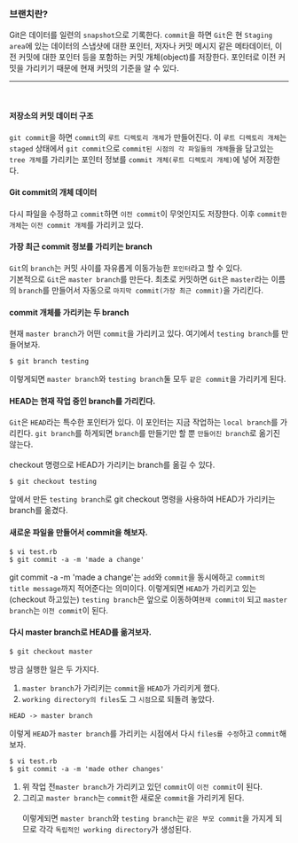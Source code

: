 ### 브랜치란?

Git은 데이터를 일련의 `snapshot`으로 기록한다.
`commit`을 하면 `Git`은 현 `Staging area`에 있는 데이터의 스냅샷에 대한 포인터, 저자나 커밋 메시지 같은 메타데이터, 이전 커밋에 대한 포인터 등을 포함하는 커밋 개체(object)를 저장한다. 포인터로 이전 커밋을 가리키기 때문에 현재 커밋의 기준을 알 수 있다. <br>
<hr>
<br>


#### 저장소의 커밋 데이터 구조
`git commit`을 하면 `commit`의 `루트 디렉토리 개체`가 만들어진다. 이 `루트 디렉토리 개체`는 `staged` 상태에서 `git commit`으로 `commit된 시점의 각 파일들의 개체`들을 담고있는 `tree 개체`를 가리키는 포인터 정보를  `commit 개체(루트 디렉토리 개체)`에 넣어 저장한다.<br>

#### Git commit의 개체 데이터
다시 파일을 수정하고 `commit`하면 `이전 commit`이 무엇인지도 저장한다. 이후 `commit한 개체`는 `이전 commit 개체`를 가리키고 있다.<br>

#### 가장 최근 commit 정보를 가리키는 branch
`Git`의 `branch`는 커밋 사이를 자유롭게 이동가능한 `포인터`라고 할 수 있다.
<br>
기본적으로 `Git`은 `master branch`를 만든다. 최초로 커밋하면 `Git`은 `master`라는 이름의 `branch`를 만들어서 자동으로 `마지막 commit(가장 최근 commit)`을 가리킨다.<br>

#### commit 개체를 가리키는 두 branch
현재 `master branch`가 어떤 `commit`을 가리키고 있다. 여기에서 `testing branch`를 만들어보자.

```
$ git branch testing
```

이렇게되면 `master branch`와 `testing branch`둘 모두 `같은 commit`을 가리키게 된다.<br>

#### HEAD는 현재 작업 중인 branch를 가리킨다.

`Git`은 `HEAD`라는 특수한 포인터가 있다. 이 포인터는 지금 작업하는 `local branch`를 가리킨다.
`git branch`를 하게되면 `branch`를 만들기만 할 뿐 `만들어진 branch`로 옮기진 않는다.
<br><br>
checkout 명령으로 HEAD가 가리키는 branch를 옮길 수 있다.

```
$ git checkout testing
```

앞에서 만든 `testing branch`로 git checkout 명령을 사용하여 HEAD가 가리키는 branch를 옮겼다.<br>

#### 새로운 파일을 만들어서 commit을 해보자.

```
$ vi test.rb
$ git commit -a -m 'made a change'
```
git commit -a -m 'made a change'는 `add`와 `commit`을 동시에하고 `commit의 title message`까지 적어준다는 의미이다. 이렇게되면 `HEAD`가 가리키고 있는(checkout 하고있는) `testing branch`은  앞으로 이동하여`현재 commit이` 되고 `master branch`는 `이전 commit`이 된다. <br>

#### 다시 master branch로 HEAD를 옮겨보자.

```
$ git checkout master
```

방금 실행한 일은 두 가지다. <br>
1. `master branch`가 가리키는 `commit`을 `HEAD`가 가리키게 했다.<br>
2. `working directory의 files`도 그 `시점`으로 되돌려 놓았다.<br>

```
HEAD -> master branch
```

이렇게 `HEAD`가 `master branch`를 가리키는 시점에서 다시 `files를 수정`하고 `commit`해보자.

```
$ vi test.rb
$ git commit -a -m 'made other changes'
```

1. 위 작업 전`master branch`가 가리키고 있던 `commit`이 `이전 commit`이 된다. <br>
2. 그리고 `master branch`는 `commit`한 새로운 `commit`을 가리키게 된다.<br><br>
이렇게되면 `master branch`와 `testing branch`는 `같은 부모 commit`을 가지게 되므로 각각 `독립적인 working directory`가 생성된다.<br>
